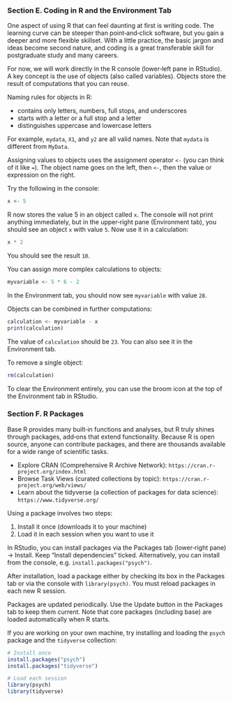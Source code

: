 ### Section E. Coding in R and the Environment Tab

One aspect of using R that can feel daunting at first is writing code. The learning curve can be steeper than point‑and‑click software, but you gain a deeper and more flexible skillset. With a little practice, the basic jargon and ideas become second nature, and coding is a great transferable skill for postgraduate study and many careers.

For now, we will work directly in the R console (lower‑left pane in RStudio). A key concept is the use of objects (also called variables). Objects store the result of computations that you can reuse.

Naming rules for objects in R:
- contains only letters, numbers, full stops, and underscores
- starts with a letter or a full stop and a letter
- distinguishes uppercase and lowercase letters

For example, `mydata`, `X1`, and `y2` are all valid names. Note that `mydata` is different from `MyData`.

Assigning values to objects uses the assignment operator `<-` (you can think of it like `=`). The object name goes on the left, then `<-`, then the value or expression on the right.

Try the following in the console:

```r
x <- 5
```

R now stores the value 5 in an object called `x`. The console will not print anything immediately, but in the upper‑right pane (Environment tab), you should see an object `x` with value `5`. Now use it in a calculation:

```r
x * 2
```

You should see the result `10`.

You can assign more complex calculations to objects:

```r
myvariable <- 5 * 6 - 2
```

In the Environment tab, you should now see `myvariable` with value `28`.

Objects can be combined in further computations:

```r
calculation <- myvariable - x
print(calculation)
```

The value of `calculation` should be `23`. You can also see it in the Environment tab.

To remove a single object:

```r
rm(calculation)
```

To clear the Environment entirely, you can use the broom icon at the top of the Environment tab in RStudio.

### Section F. R Packages

Base R provides many built‑in functions and analyses, but R truly shines through packages, add‑ons that extend functionality. Because R is open source, anyone can contribute packages, and there are thousands available for a wide range of scientific tasks.

- Explore CRAN (Comprehensive R Archive Network): `https://cran.r-project.org/index.html`
- Browse Task Views (curated collections by topic): `https://cran.r-project.org/web/views/`
- Learn about the tidyverse (a collection of packages for data science): `https://www.tidyverse.org/`

Using a package involves two steps:
1) Install it once (downloads it to your machine)
2) Load it in each session when you want to use it

In RStudio, you can install packages via the Packages tab (lower‑right pane) → Install. Keep “Install dependencies” ticked. Alternatively, you can install from the console, e.g. `install.packages("psych")`.

After installation, load a package either by checking its box in the Packages tab or via the console with `library(psych)`. You must reload packages in each new R session.

Packages are updated periodically. Use the Update button in the Packages tab to keep them current. Note that core packages (including base) are loaded automatically when R starts.

If you are working on your own machine, try installing and loading the `psych` package and the `tidyverse` collection:

```r
# Install once
install.packages("psych")
install.packages("tidyverse")

# Load each session
library(psych)
library(tidyverse)
```
